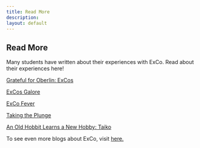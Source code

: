 ```yaml
---
title: Read More
description:
layout: default
---
```

## Read More

<p style="text-align: left"> Many students have written about their experiences with ExCo. Read about their experiences here!</p>

<a href="https://www.oberlin.edu/blogs/grateful-oberlin-excos"> Grateful for Oberlin: ExCos </a>

<a href="https://www.oberlin.edu/blogs/excos-galore"> ExCos Galore </a>

<a href="https://www.oberlin.edu/blogs/exco-fever"> ExCo Fever </a>

<a href="https://www.oberlin.edu/blogs/taking-plunge"> Taking the Plunge </a>

<a href="https://www.oberlin.edu/blogs/old-hobbit-learns-new-hobby-taiko"> An Old Hobbit Learns a New Hobby: Taiko </a>

<p style="text-align: left">To see even more blogs about ExCo, visit <a href="https://www.oberlin.edu/blogs?blog_tag=16086"> here. </a></p>
